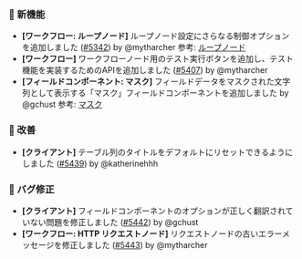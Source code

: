 ### 🎉 新機能

- **[ワークフロー: ループノード]** ループノード設定にさらなる制御オプションを追加しました ([#5342](https://github.com/nocobase/nocobase/pull/5342)) by @mytharcher
  参考: [ループノード](https://docs.nocobase.com/handbook/workflow-loop)
- **[ワークフロー]** ワークフローノード用のテスト実行ボタンを追加し、テスト機能を実装するためのAPIを追加しました ([#5407](https://github.com/nocobase/nocobase/pull/5407)) by @mytharcher
- **[フィールドコンポーネント: マスク]** フィールドデータをマスクされた文字列として表示する「マスク」フィールドコンポーネントを追加しました by @gchust
  参考: [マスク](https://docs-jp.nocobase.com/handbook/field-component-mask)

### 🚀 改善

- **[クライアント]** テーブル列のタイトルをデフォルトにリセットできるようにしました ([#5439](https://github.com/nocobase/nocobase/pull/5439)) by @katherinehhh

### 🐛 バグ修正

- **[クライアント]** フィールドコンポーネントのオプションが正しく翻訳されていない問題を修正しました ([#5442](https://github.com/nocobase/nocobase/pull/5442)) by @gchust
- **[ワークフロー: HTTP リクエストノード]** リクエストノードの古いエラーメッセージを修正しました ([#5443](https://github.com/nocobase/nocobase/pull/5443)) by @mytharcher
